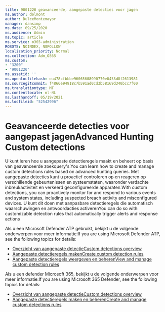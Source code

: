 ```yaml
---
title: 9001220 geavanceerde, aangepaste detecties voor jagen
ms.author: dolmont
author: DulceMontemayor
manager: dansimp
ms.date: 09/25/2020
ms.audience: Admin
ms.topic: article
ms.service: o365-administration
ROBOTS: NOINDEX, NOFOLLOW
localization_priority: Normal
ms.collection: Adm_O365
ms.custom:
- "3200"
- "9001220"
ms.assetid: ''
ms.openlocfilehash: ea478cfbbbe96065608990770e0453d8f2613981
ms.sourcegitcommit: f4866e94918c7b591ad0cd3b58169d340bcc7f00
ms.translationtype: MT
ms.contentlocale: nl-NL
ms.lasthandoff: 05/19/2021
ms.locfileid: "52542996"
---
```

# <a name="advanced-hunting-custom-detections"></a><span data-ttu-id="9603c-102">Geavanceerde detecties voor aangepast jagen</span><span class="sxs-lookup"><span data-stu-id="9603c-102">Advanced Hunting Custom detections</span></span>

<span data-ttu-id="9603c-103">U kunt leren hoe u aangepaste detectieregels maakt en beheert op basis van geavanceerde zoekquery's.</span><span class="sxs-lookup"><span data-stu-id="9603c-103">You can learn how to create and manage custom detections rules based on advanced hunting queries.</span></span> <span data-ttu-id="9603c-104">Met aangepaste detecties kunt u proactief controleren op en reageren op verschillende gebeurtenissen en systeemstaten, waaronder verdachte inbreukactiviteit en verkeerd geconfigureerde apparaten.</span><span class="sxs-lookup"><span data-stu-id="9603c-104">With custom detections, you can proactively monitor for and respond to various events and system states, including suspected breach activity and misconfigured devices.</span></span> <span data-ttu-id="9603c-105">U kunt dit doen met aanpasbare detectieregels die automatisch waarschuwingen en antwoordacties activeren</span><span class="sxs-lookup"><span data-stu-id="9603c-105">You can do so with customizable detection rules that automatically trigger alerts and response actions</span></span>
  
<span data-ttu-id="9603c-106">Als u een Microsoft Defender ATP gebruikt, bekijkt u de volgende onderwerpen voor meer informatie:</span><span class="sxs-lookup"><span data-stu-id="9603c-106">If you are using Microsoft Defender ATP, see the following topics for details:</span></span> 
- [<span data-ttu-id="9603c-107">Overzicht van aangepaste detectie</span><span class="sxs-lookup"><span data-stu-id="9603c-107">Custom detections overview</span></span>](/windows/security/threat-protection/microsoft-defender-atp/overview-custom-detections)
- [<span data-ttu-id="9603c-108">Aangepaste detectieregels maken</span><span class="sxs-lookup"><span data-stu-id="9603c-108">Create custom detection rules</span></span>](/windows/security/threat-protection/microsoft-defender-atp/custom-detection-rules)
- [<span data-ttu-id="9603c-109">Aangepaste detectieregels weergeven en beheren</span><span class="sxs-lookup"><span data-stu-id="9603c-109">View and manage custom detection rules</span></span>](/windows/security/threat-protection/microsoft-defender-atp/custom-detections-manage)

<span data-ttu-id="9603c-110">Als u een defender Microsoft 365, bekijkt u de volgende onderwerpen voor meer informatie:</span><span class="sxs-lookup"><span data-stu-id="9603c-110">If you are using Microsoft 365 Defender, see the following topics for details:</span></span> 
- [<span data-ttu-id="9603c-111">Overzicht van aangepaste detectie</span><span class="sxs-lookup"><span data-stu-id="9603c-111">Custom detections overview</span></span>](/microsoft-365/security/mtp/custom-detections-overview)
- [<span data-ttu-id="9603c-112">Aangepaste detectieregels maken en beheren</span><span class="sxs-lookup"><span data-stu-id="9603c-112">Create and manage custom detections rules</span></span>](/microsoft-365/security/mtp/custom-detection-rules)
